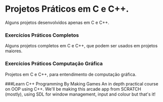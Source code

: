 # Projetos Práticos em C e C++.
Alguns projetos desenvolvidos apenas em C e C++.

### Exercícios Práticos Completos
Alguns projetos completos em C e C++, que podem ser usados em projetos maiores.

### Exercícios Práticos Computação Gráfica
Projetos em C e C++, para entendimento de computação gráfica.

###Learn C++ Programming By Making Games
An in depth practical course on OOP using C++.
We'll be making this arcade app from SCRATCH (mostly), using SDL for window management, input and colour but that's it!